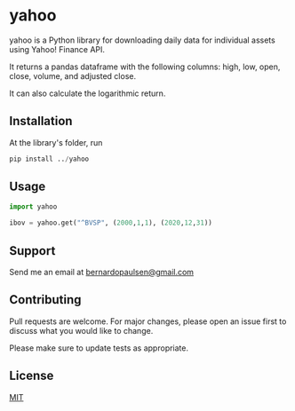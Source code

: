 # yahoo

yahoo is a Python library for downloading daily data for individual assets using Yahoo! Finance API.

It returns a pandas dataframe with the following columns: high, low, open, close, volume, and adjusted close.

It can also calculate the logarithmic return.

## Installation

At the library's folder, run

```python
pip install ../yahoo
```

## Usage

```python
import yahoo

ibov = yahoo.get("^BVSP", (2000,1,1), (2020,12,31))
```

## Support

Send me an email at [bernardopaulsen@gmail.com](bernardopaulsen@gmail.com)

## Contributing
Pull requests are welcome. For major changes, please open an issue first to discuss what you would like to change.

Please make sure to update tests as appropriate.

## License
[MIT](https://choosealicense.com/licenses/mit/)